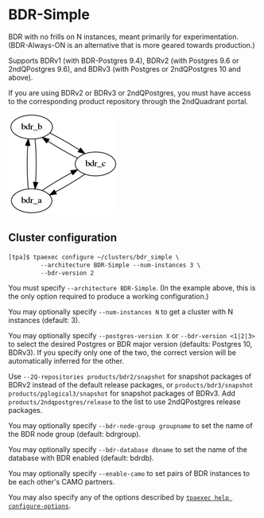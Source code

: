 BDR-Simple
==========

BDR with no frills on N instances, meant primarily for experimentation.
(BDR-Always-ON is an alternative that is more geared towards
production.)

Supports BDRv1 (with BDR-Postgres 9.4),
BDRv2 (with Postgres 9.6 or 2ndQPostgres 9.6), and
BDRv3 (with Postgres or 2ndQPostgres 10 and above).

If you are using BDRv2 or BDRv3 or 2ndQPostgres, you must have access to
the corresponding product repository through the 2ndQuadrant portal.

![BDR-Simple cluster](images/bdr-simple.png)

## Cluster configuration

```
[tpa]$ tpaexec configure ~/clusters/bdr_simple \
         --architecture BDR-Simple --num-instances 3 \
         --bdr-version 2
```

You must specify ``--architecture BDR-Simple``. (In the example above,
this is the only option required to produce a working configuration.)

You may optionally specify ``--num-instances N`` to get a cluster with N
instances (default: 3).

You may optionally specify ``--postgres-version X`` or
``--bdr-version <1|2|3>`` to select the desired Postgres or BDR major
version (defaults: Postgres 10, BDRv3). If you specify only one of the
two, the correct version will be automatically inferred for the other.

Use ``--2Q-repositories products/bdr2/snapshot`` for snapshot packages
of BDRv2 instead of the default release packages, or
``products/bdr3/snapshot products/pglogical3/snapshot`` for snapshot
packages of BDRv3. Add ``products/2ndqpostgres/release`` to the list
to use 2ndQPostgres release packages.

You may optionally specify ``--bdr-node-group groupname`` to set the
name of the BDR node group (default: bdrgroup).

You may optionally specify ``--bdr-database dbname`` to set the name of
the database with BDR enabled (default: bdrdb).

You may optionally specify ``--enable-camo`` to set pairs of BDR
instances to be each other's CAMO partners.

You may also specify any of the options described by
[``tpaexec help configure-options``](tpaexec-configure.md).
